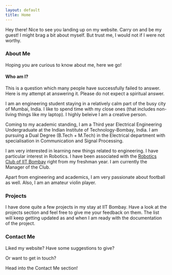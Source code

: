 ```yaml
---
layout: default
title: Home
---
```

	
<p class="message">
  Hey there! Nice to see you landing up on my website. Carry on and be my guest! I might brag a bit about myself. But trust me, I would not if I were not worthy.
</p>

###  About Me

Hoping you are curious to know about me, here we go!

#### Who am I?

This is a question which many people have successfully failed to answer. Here is my attempt at answering it. Please do not expect a spiritual answer.

I am an engineering student staying in a relatively calm part of the busy city of Mumbai, India. I like to spend time with my close ones (that includes non-living things like my laptop). I highly beleive I am a creative person.

Coming to my academic standing, I am a Third year Electrical Engineering Undergraduate at the Indian Institute of Technology-Bombay, India. I am pursuing a Dual Degree (B.Tech + M.Tech) in the Electrical department with specialisation in Communication and Signal Processing.
 
I am very interested in learning new things related to engineering. I have particular interest in Robotics. I have been associated with the [Robotics Club of IIT Bombay]( https://stab-iitb.org/robotics-club/ ) right from my freshman year. I am currently the Manager of the Club. 

Apart from engineering and academics, I am very passionate about football as well. Also, I am an amateur violin player.

### Projects

I have done quite a few projects in my stay at IIT Bombay. Have a look at the projects section and feel free to give me your feedback on them. The list will keep getting updated as and when I am ready with the documentation of the project.

### Contact Me

Liked my website? Have some suggestions to give? 

Or want to get in touch?

Head into the Contact Me section!